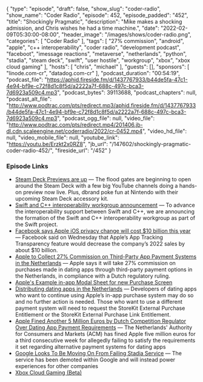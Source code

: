 {
  "type": "episode",
  "draft": false,
  "show_slug": "coder-radio",
  "show_name": "Coder Radio",
  "episode": 452,
  "episode_padded": "452",
  "title": "Shockingly Pragmatic",
  "description": "Mike makes a shocking admission, and Chris wishes he had a time machine.",
  "date": "2022-02-09T05:30:00-08:00",
  "header_image": "/images/shows/coder-radio.png",
  "categories": [
    "Coder Radio"
  ],
  "tags": [
    "27% commission",
    "android",
    "apple",
    "c++ interoperability",
    "coder radio",
    "development podcast",
    "faceboot",
    "imessage reactions",
    "metaverse",
    "netherlands",
    "python",
    "stadia",
    "steam deck",
    "swift",
    "user hostile",
    "workgroup",
    "xbox",
    "xbox cloud gaming"
  ],
  "hosts": [
    "chris",
    "michael"
  ],
  "guests": [],
  "sponsors": [
    "linode.com-cr",
    "datadog.com-cr"
  ],
  "podcast_duration": "00:54:19",
  "podcast_file": "https://aphid.fireside.fm/d/1437767933/b44de5fa-47c1-4e94-bf9e-c72f8d1c8f5d/a2222a7f-688c-497c-bca3-7d6923a509c4.mp3",
  "podcast_bytes": 39113688,
  "podcast_chapters": null,
  "podcast_alt_file": "http://www.podtrac.com/pts/redirect.mp3/aphid.fireside.fm/d/1437767933/b44de5fa-47c1-4e94-bf9e-c72f8d1c8f5d/a2222a7f-688c-497c-bca3-7d6923a509c4.mp3",
  "podcast_ogg_file": null,
  "video_file": "http://www.podtrac.com/pts/redirect.mp4/201406.jb-dl.cdn.scaleengine.net/coderradio/2022/cr-0452.mp4",
  "video_hd_file": null,
  "video_mobile_file": null,
  "youtube_link": "https://youtu.be/Erzkt2x0RZ8",
  "jb_url": "/147602/shockingly-pragmatic-coder-radio-452/",
  "fireside_url": "/452"
}


### Episode Links

  * [Steam Deck Previews are up](https://www.gamingonlinux.com/2022/02/steam-deck-previews-are-up-plus-dbrand-announce-project-killswitch/ "Steam Deck Previews are up") — The flood gates are beginning to open around the Steam Deck with a few big YouTube channels doing a hands-on preview now live. Plus, dbrand poke fun at Nintendo with their upcoming Steam Deck accessory kit.
  * [Swift and C++ interoperability workgroup announcement](https://forums.swift.org/t/swift-and-c-interoperability-workgroup-announcement/54998 "Swift and C++ interoperability workgroup announcement") — To advance the interoperability support between Swift and C++, we are announcing the formation of the Swift and C++ interoperability workgroup as part of the Swift project. 
  * [Facebook says Apple iOS privacy change will cost $10 billion this year](https://www.cnbc.com/2022/02/02/facebook-says-apple-ios-privacy-change-will-cost-10-billion-this-year.html "Facebook says Apple iOS privacy change will cost $10 billion this year") — Facebook said on Wednesday that Apple’s App Tracking Transparency feature would decrease the company’s 2022 sales by about $10 billion.
  * [Apple to Collect 27% Commission on Third-Party App Payment Systems in the Netherlands](https://www.macrumors.com/2022/02/04/apple-reveals-dutch-in-app-payment-commission/ "Apple to Collect 27% Commission on Third-Party App Payment Systems in the Netherlands") — Apple says it will take 27% commission on purchases made in dating apps through third-party payment options in the Netherlands, in compliance with a Dutch regulatory ruling.
  * [Apple's Example in-app Modal Sheet for new Purchase Screen](https://twitter.com/marcoarment/status/1489595793506029578 "Apple's Example in-app Modal Sheet for new Purchase Screen")
  * [Distributing dating apps in the Netherlands](https://developer.apple.com/support/storekit-external-entitlement/ "Distributing dating apps in the Netherlands") — Developers of dating apps who want to continue using Apple’s in-app purchase system may do so and no further action is needed. Those who want to use a different payment system will need to request the StoreKit External Purchase Entitlement or the StoreKit External Purchase Link Entitlement.
  * [Apple Fined Another 5 Million Euros by Dutch Competition Regulator Over Dating App Payment Requirements](https://www.macrumors.com/2022/02/07/dutch-acm-fines-apple-5-million-euros-third-time/ "Apple Fined Another 5 Million Euros by Dutch Competition Regulator Over Dating App Payment Requirements") — The Netherlands' Authority for Consumers and Markets (ACM) has fined Apple five million euros for a third consecutive week for allegedly failing to satisfy the requirements it set regarding alternative payment systems for dating apps
  * [Google Looks To Be Moving On From Failing Stadia Service](https://kotaku.com/google-stadia-streaming-failing-shutdown-report-stream-1848487185 "Google Looks To Be Moving On From Failing Stadia Service") — The service has been demoted within Google and will instead power experiences for other companies 
  * [Xbox Cloud Gaming (Beta)](https://www.xbox.com/en-US/xbox-game-pass/cloud-gaming "Xbox Cloud Gaming \(Beta\)")


